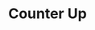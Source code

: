 ---
id: 1
title: Counter Up
counterData: 
   - number: 36789
     title: Talented Freelancer
   - number: 458973
     title: VIsitors
   - number: 56461
     title: Contract Made
   - number: 852
     title: Companies
---